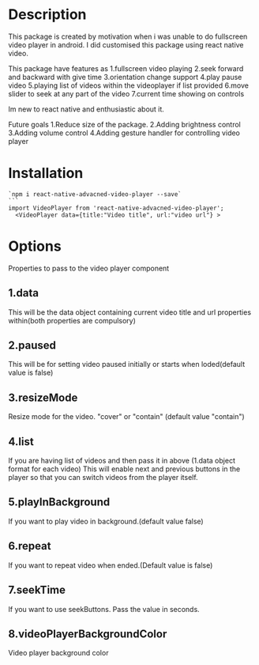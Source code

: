 # Description

This package is created by motivation when i was unable to do fullscreen video player in android.
I did customised this package using react native video.

This package have features as 
1.fullscreen video playing
2.seek forward and backward with give time
3.orientation change support
4.play pause video
5.playing list of videos within the videoplayer if list provided
6.move slider to seek at any part of the video
7.current time showing on controls

Im new to react native and enthusiastic about it. 

Future goals
1.Reduce size of the package.
2.Adding brightness control
3.Adding volume control
4.Adding gesture handler for controlling video player


# Installation

    `npm i react-native-advacned-video-player --save`
    ```
    import VideoPlayer from 'react-native-advacned-video-player';
      <VideoPlayer data={title:"Video title", url:"video url"} >

# Options

Properties to pass to the video player component

## 1.data

This will be the data object containing current video title and url properties within(both properties are compulsory)

## 2.paused

This will be for setting video paused initially or starts when loded(default value is false)

## 3.resizeMode

Resize mode for the video. "cover" or "contain" (default value "contain")

## 4.list

If you are having list of videos and then pass it in above (1.data object format for each video) This will enable next and previous buttons in the player so that you can switch videos from the player itself.

## 5.playInBackground

If you want to play video in background.(default value false)

## 6.repeat

If you want to repeat video when ended.(Default value is false)

## 7.seekTime

If you want to use seekButtons. Pass the value in seconds.

## 8.videoPlayerBackgroundColor

Video player background color
